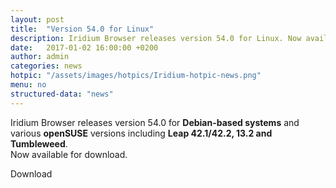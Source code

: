 ```yaml
---
layout: post
title:  "Version 54.0 for Linux"
description: Iridium Browser releases version 54.0 for Linux. Now available for download.
date:   2017-01-02 16:00:00 +0200
author:	admin
categories: news
hotpic: "/assets/images/hotpics/Iridium-hotpic-news.png"
menu: no
structured-data: "news"
---
```


Iridium Browser releases version 54.0 for **Debian-based systems** and various **openSUSE** versions including **Leap 42.1/42.2, 13.2 and Tumbleweed**.    
Now available for download.   

<a id="download-parser2" class="button download" title="download Iridium Browser">Download</a>